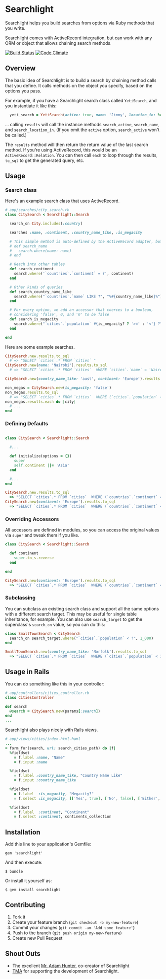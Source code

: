 # Searchlight

Searchlight helps you build searches from options via Ruby methods that you write.

Searchlight comes with ActiveRecord integration, but can work with any ORM or object that allows chaining search methods.

[![Build Status](https://api.travis-ci.org/nathanl/searchlight.png?branch=master)](https://travis-ci.org/nathanl/searchlight)
[![Code Climate](https://codeclimate.com/github/nathanl/searchlight.png)](https://codeclimate.com/github/nathanl/searchlight)

## Overview

The basic idea of Searchlight is to build a search by chaining method calls that you define. It calls methods on the object you specify, based on the options you pass.

For example, if you have a Searchlight search class called `YetiSearch`, and you instantiate it like this:

```ruby
  yeti_search = YetiSearch(active: true, name: 'Jimmy', location_in: %w[NY LA]) # or params[:search]
```

... calling `results` will call the instance methods `search_active`, `search_name`, and `search_location_in`. (If you omit the `active` option, `search_active` won't be called.)

The `results` method will then return the return value of the last search method. If you're using ActiveRecord, this would be an `ActiveRecord::Relation`. You can then call `each` to loop through the results, `to_sql` to get the generated query, etc.

## Usage

### Search class

Here's an example search class that uses ActiveRecord.

```ruby
# app/searches/city_search.rb
class CitySearch < Searchlight::Search

  search_on City.includes(:country)

  searches :name, :continent, :country_name_like, :is_megacity

  # This simple method is auto-defined by the ActiveRecord adapter, but you can override it
  # def search_name
  #   search.where(name: name)
  # end

  # Reach into other tables
  def search_continent
    search.where('`countries`.`continent` = ?', continent)
  end

  # Other kinds of queries
  def search_country_name_like
    search.where("`countries`.`name` LIKE ?", "%#{country_name_like}%")
  end

  # For every option, we add an accessor that coerces to a boolean,
  # considering 'false', 0, and '0' to be false
  def search_is_megacity
    search.where("`cities`.`population` #{is_megacity? ? '>=' : '<'} ?", 10_000_000)
  end

end
```

Here are some example searches.

```ruby
CitySearch.new.results.to_sql
  # => "SELECT `cities`.* FROM `cities` "
CitySearch.new(name: 'Nairobi').results.to_sql
  # => "SELECT `cities`.* FROM `cities`  WHERE `cities`.`name` = 'Nairobi'"

CitySearch.new(country_name_like: 'aust', continent: 'Europe').results.count # => 6

non_megas = CitySearch.new(is_megacity: 'false')
non_megas.results.to_sql 
  # => "SELECT `cities`.* FROM `cities`  WHERE (`cities`.`population` < 100000"
non_megas.results.each do |city|
  # ...
end

```

### Defining Defaults

```ruby

class CitySearch < Searchlight::Search

  #...

  def initialize(options = {})
    super
    self.continent ||= 'Asia'
  end

  #...
end

CitySearch.new.results.to_sql
  => "SELECT `cities`.* FROM `cities`  WHERE (`countries`.`continent` = 'Asia')"
CitySearch.new(continent: 'Europe').results.to_sql
  => "SELECT `cities`.* FROM `cities`  WHERE (`countries`.`continent` = 'Europe')"
```

### Overriding Accessors

All accessors are defined in modules, so you can access the original values via `super` and tweak them if you like.

```ruby
class CitySearch < Searchlight::Search

  def continent
    super.to_s.reverse
  end

end

CitySearch.new(continent: 'Europe').results.to_sql
  => "SELECT `cities`.* FROM `cities`  WHERE (`countries`.`continent` = 'eporuE')"
```

### Subclassing

You can subclass an existing search class and support all the same options with a different search target. This may be useful for single table inheritance, for example. You can also use `search_target` to get the superclass's `search_on` value, so you can do this:

```ruby
class SmallTownSearch < CitySearch
  search_on search_target.where("`cities`.`population` < ?", 1_000)
end

SmallTownSearch.new(country_name_like: 'Norfolk').results.to_sql
  => "SELECT `cities`.* FROM `cities`  WHERE (`cities`.`population` < 1000) AND (`countries`.`name` LIKE '%Norfolk%')"
```

## Usage in Rails

You can do something like this in your controller:

```ruby
# app/controllers/cities_controller.rb
class CitiesController

def search
  @search = CitySearch.new(params[:search])
end
...
```

Searchlight also plays nicely with Rails views.

```ruby
# app/views/cities/index.html.haml
...
= form_for(search, url: search_cities_path) do |f|
  %fieldset
    = f.label :name, "Name"
    = f.input :name

  %fieldset
    = f.label :country_name_like, "Country Name Like"
    = f.input :country_name_like

  %fieldset
    = f.label  :is_megacity, "Megacity?"
    = f.select :is_megacity, [['Yes', true], ['No', false], ['Either', '']]

  %fieldset
    = f.label  :continent, "Continent"
    = f.select :continent, continents_collection
```

## Installation

Add this line to your application's Gemfile:

    gem 'searchlight'

And then execute:

    $ bundle

Or install it yourself as:

    $ gem install searchlight

## Contributing

1. Fork it
2. Create your feature branch (`git checkout -b my-new-feature`)
3. Commit your changes (`git commit -am 'Add some feature'`)
4. Push to the branch (`git push origin my-new-feature`)
5. Create new Pull Request

## Shout Outs

- The excellent [Mr. Adam Hunter](https://github.com/adamhunter), co-creator of Searchlight
- [TMA](http://tma1.com) for supporting the development of Searchlight.
